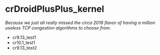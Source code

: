 # crDroidPlusPlus_kernel
_Because we just all really missed the circa 2019 flavor of having a million useless TCP congestion algorithms to choose from._

- cr9.13_test1
- cr10.1_test1
- cr9.13_test2
